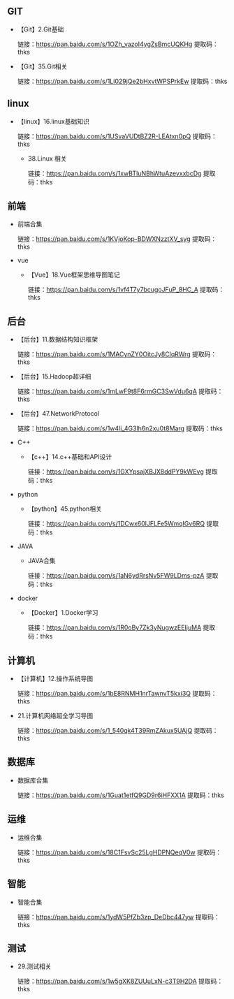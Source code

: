 ## GIT

+ 【Git】2.Git基础

  链接：https://pan.baidu.com/s/1OZh_vazoI4ygZsBmcUQKHg 
  提取码：thks

+ 【Git】35.Git相关

  链接：https://pan.baidu.com/s/1Li029jQe2bHxvtWPSPrkEw 
  提取码：thks

## linux

+ 【linux】16.linux基础知识

  链接：https://pan.baidu.com/s/1USvaVUDtBZ2R-LEAtxn0pQ 
  提取码：thks

  + 38.Linux 相关

    链接：https://pan.baidu.com/s/1xwBTIuNBhWtuAzevxxbcDg 
    提取码：thks

## 前端 

+ 前端合集

  链接：https://pan.baidu.com/s/1KVjoKop-BDWXNzztXV_syg 
  提取码：thks

+ vue

  + 【Vue】18.Vue框架思维导图笔记

    链接：https://pan.baidu.com/s/1vf4T7y7bcugoJFuP_8HC_A 
    提取码：thks

## 后台

+ 【后台】11.数据结构知识框架

  链接：https://pan.baidu.com/s/1MACynZY0OitcJy8ClqRWrg 
  提取码：thks

+ 【后台】15.Hadoop超详细

  链接：https://pan.baidu.com/s/1mLwF9t8F6rmGC3SwVdu6qA 
  提取码：thks

+ 【后台】47.NetworkProtocol

  链接：https://pan.baidu.com/s/1w4li_4G3lh6n2xu0t8Marg 
  提取码：thks

+ C++

  + 【c++】14.c++基础和API设计

    链接：https://pan.baidu.com/s/1GXYpsajXBJX8ddPY9kWEvg 
    提取码：thks

+ python

  + 【python】45.python相关

    链接：https://pan.baidu.com/s/1DCwx60lJFLFe5WmqIGv6RQ 
    提取码：thks

+ JAVA

  + JAVA合集

    链接：https://pan.baidu.com/s/1aN6ydRrsNv5FW9LDms-pzA 
    提取码：thks

+ docker

  + 【Docker】1.Docker学习

    链接：https://pan.baidu.com/s/1R0oBy7Zk3yNugwzEEIjuMA 
    提取码：thks

## 计算机

+ 【计算机】12.操作系统导图

  链接：https://pan.baidu.com/s/1bE8RNMH1nrTawnvT5kxi3Q 
  提取码：thks

+ 21.计算机网络超全学习导图

  链接：https://pan.baidu.com/s/1_540qk4T39RmZAkux5UAjQ 
  提取码：thks

## 数据库

+ 数据库合集

  链接：https://pan.baidu.com/s/1Guat1etfQ9GD9r6iHFXX1A 
  提取码：thks

## 运维

+ 运维合集

  链接：https://pan.baidu.com/s/18C1FsvSc25LgHDPNQeqV0w 
  提取码：thks

## 智能

+ 智能合集

  链接：https://pan.baidu.com/s/1ydW5PfZb3zp_DeDbc447yw 
  提取码：thks

## 测试

+ 29.测试相关

  链接：https://pan.baidu.com/s/1w5gXK8ZUUuLxN-c3T9H2DA 
  提取码：thks